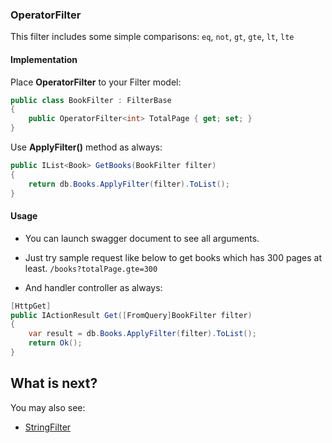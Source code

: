 ### OperatorFilter
This filter includes some simple comparisons: 
`eq`, `not`, `gt`, `gte`, `lt`, `lte`

#### Implementation
Place **OperatorFilter<T>** to your Filter model:

```csharp
public class BookFilter : FilterBase
{
    public OperatorFilter<int> TotalPage { get; set; }
}
```

Use **ApplyFilter()** method as always:

```csharp
public IList<Book> GetBooks(BookFilter filter)
{
    return db.Books.ApplyFilter(filter).ToList();
}
```

#### Usage
- You can launch swagger document to see all arguments.

- Just try sample request like below to get books which has 300 pages at least.
`/books?totalPage.gte=300`

- And handler controller as always:

```csharp
[HttpGet]
public IActionResult Get([FromQuery]BookFilter filter)
{
    var result = db.Books.ApplyFilter(filter).ToList();
    return Ok();
}
```

## What is next?
You may also see:
- [StringFilter](StringFilter)